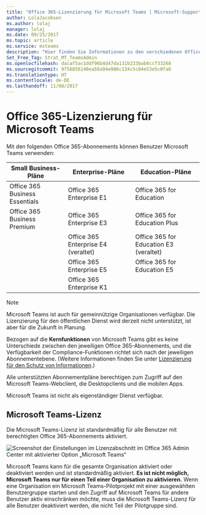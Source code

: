 ```yaml
---
title: "Office 365-Lizenzierung für Microsoft Teams | Microsoft-Support"
author: LolaJacobsen
ms.author: lolaj
manager: lolaj
ms.date: 09/25/2017
ms.topic: article
ms.service: msteams
description: "Hier finden Sie Informationen zu den verschiedenen Office 365-Lizenzen und darüber, welche Lizenzen für die Aktivierung von Microsoft Teams erforderlich sind und wie diese Lizenzen aktiviert bzw. deaktiviert werden."
Set_Free_Tag: Strat_MT_TeamsAdmin
ms.openlocfilehash: dacaf5ac1ddf96b4d47da131b233bab8ccf33268
ms.sourcegitcommit: 9756856140ea56a94e986c134c5c04e53e5c0fa6
ms.translationtype: HT
ms.contentlocale: de-DE
ms.lasthandoff: 11/08/2017
---
```

<a name="office-365-licensing-for-microsoft-teams"></a>Office 365-Lizenzierung für Microsoft Teams
========================================

Mit den folgenden Office 365-Abonnements können Benutzer Microsoft Teams verwenden:

|Small Business-Pläne  |Enterprise-Pläne  |Education-Pläne  |
|---------|---------|---------|
|Office 365 Business Essentials     |Office 365 Enterprise E1         |Office 365 for Education         |
|Office 365 Business Premium     |Office 365 Enterprise E3         |Office 365 for Education Plus         |
|     |Office 365 Enterprise E4 (veraltet)         |Office 365 for Education E3 (veraltet)         |
|     |Office 365 Enterprise E5         |Office 365 for Education E5   
      |Office 365 Enterprise K1 |  |

> [!NOTE]
> Microsoft Teams ist auch für gemeinnützige Organisationen verfügbar. Die Lizenzierung für den öffentlichen Dienst wird derzeit nicht unterstützt, ist aber für die Zukunft in Planung.
        


Bezogen auf die **Kernfunktionen** von Microsoft Teams gibt es keine Unterschiede zwischen den jeweiligen Office 365-Abonnements, und die Verfügbarkeit der Compliance-Funktionen richtet sich nach der jeweiligen Abonnementebene. (Weitere Informationen finden Sie unter [Lizenzierung für den Schutz von Informationen](https://support.office.com/en-us/article/Plan-for-Office-365-security-and-information-protection-capabilities-3d4ac4a1-3920-4ff9-918f-011f3ce60408).)

Alle unterstützten Abonnementpläne berechtigen zum Zugriff auf den Microsoft Teams-Webclient, die Desktopclients und die mobilen Apps.

Microsoft Teams ist nicht als eigenständiger Dienst verfügbar.

<a name="teams-license"></a>Microsoft Teams-Lizenz
-------------

Die Microsoft Teams-Lizenz ist standardmäßig für alle Benutzer mit berechtigten Office 365-Abonnements aktiviert.

![Screenshot der Einstellungen im Lizenzabschnitt im Office 365 Admin Center mit aktivierter Option „Microsoft Teams“](media/Understand_Office_365_Licensing__for_Microsoft_Teams_image2.png)

Microsoft Teams kann für die gesamte Organisation aktiviert oder deaktiviert werden und ist standardmäßig aktiviert. **Es ist nicht möglich, Microsoft Teams nur für einen Teil einer Organisation zu aktivieren.** Wenn eine Organisation ein Microsoft Teams-Pilotprojekt mit einer ausgewählten Benutzergruppe starten und den Zugriff auf Microsoft Teams für andere Benutzer aktiv einschränken möchte, muss die Microsoft Teams-Lizenz für alle Benutzer deaktiviert werden, die nicht Teil der Pilotgruppe sind.
